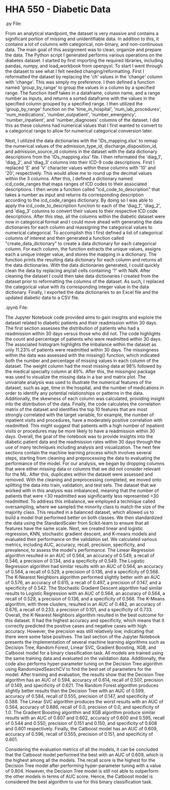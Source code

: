 # HHA 550 - Diabetic Data 

.py File: 

From an analytical standpoint, the dataset is very massive and contains a significant portion of missing and unidentifiable data. In addition to this, it contains a lot of columns with categorical, non-binary, and non-continuous data. The main goal of this assignment was to clean, organize and prepare the data. 
The Python script I generated performs various operations on the diabetes dataset. I started by first importing the required libraries, including pandas, numpy, and load_workbook from openpyxl.
To start I went through the dataset to see what I felt needed changing/reformatting. First I reformatted the dataset by replacing the 'ch' values in the 'change' column with 'change'. This was simply my preference. I then defined a function named 'group_by_range' to group the values in a column by a specified range. The function itself takes in a dataframe, column name, and a range number as inputs, and returns a sorted dataframe with the values in the specified column grouped by a specified range. I then utilized the 'group_by_range' function on the 'time_in_hospital', 'num_lab_procedures', 'num_medications', 'number_outpatient', 'number_emergency', 'number_inpatient', and 'number_diagnoses' columns of the dataset. I did this as these columns had numerical values that I first wanted to convert to a categorical range to allow for numerical categorical conversion later. 

Next, I utilized the data dictionaries with the 'IDs_mapping.xlsx' to remap the numerical values of the  admission_type_id, discharge_disposition_id, and admission_source_id columns in the dataset with the data dictionary descriptions from the 'IDs_mapping.xlsx' file. I then reformated the 'diag_1', 'diag_2', and 'diag_3' columns into their ICD-9 code descriptions. First I replaced 'E' and 'V' character values within these columns with '10' and '20', respectively. This would allow me to round up the decimal values within the 3 columns. After this, I defined a dictionary named icd_code_ranges that maps ranges of ICD codes to their associated descriptions. I then wrote a function called "icd_code_to_description" that takes a number as input and returns its corresponding description according to the icd_code_ranges dictionary. By doing so I was able to apply the icd_code_to_description function to each of the 'diag_1', 'diag_2', and 'diag_3' columns to convert their values to their respective ICD code descriptions.
After this step, all the columns within the diabetic dataset were now in categorical format and I could move ahead with generating the data dictionaries for each column and reassigning the categorical values to numerical categorical. To accomplish this I first defined a list of categorical columns of interest and then generated a function called "create_data_dictionary" to create a data dictionary for each categorical column. For each column, the function extracts the unique values, assigns each a unique integer value, and stores the mapping in a dictionary. The function prints the resulting data dictionary for each column and returns all the data dictionaries. With the data dictionaries generated, I could quickly clean the data by replacing any/all cells containing '?' with NaN. After cleaning the dataset I could then take data dictionaries I created from the dataset prior to reformatting the columns of the dataset. As such, I replaced the categorical value with its corresponding integer value in the data dictionary. Finally, I exported the data dictionaries to an Excel file and the updated diabetic data to a CSV file.


.ipynb File:

The Jupyter Notebook code provided aims to gain insights and explore the dataset related to diabetic patients and their readmission within 30 days. The first section assesses the distribution of patients who had a readmission within 30 days versus those who did not. The code highlights the count and percentage of patients who were readmitted within 30 days. The associated histogram highlights the imbalance within the dataset as only 11.23% of patients were readmitted within 30 days. The missingness within the data was assessed with the missing() function, which indicated both the number and percentage of missing values in each column of the dataset. The weight column had the most missing data at 98% followed by the medical specialty column at 49%. After this, the missingno package was used to visualize the missing data in a bar and matrix plot.  The univariate analysis was used to illustrate the numerical features of the dataset, such as age, time in the hospital, and the number of medications in order to identify any potential relationships or patterns in the data. Additionally, the skewness of each column was calculated, providing insight into the distribution of the data. Finally, the code calculates the correlation matrix of the dataset and identifies the top 10 features that are most strongly correlated with the target variable, for example, the number of inpatient visits and procedures, have a moderately positive correlation with readmitted. This might suggest that patients with a high number of inpatient visits or procedures may be more likely to have a readmission within 30 days. Overall, the goal of the notebook was to provide insights into the diabetic patient data and the readmission rates within 30 days through the use of many techniques including analysis and visualization.
The next few sections contain the machine learning process which involves several steps, starting from cleaning and preprocessing the data to evaluating the performance of the model. For our analysis, we began by dropping columns that were either missing data or columns that we did not consider relevant for the ML. After this, duplicates within the dataset were assessed and removed. With the cleaning and preprocessing completed, we moved onto splitting the data into train, validation, and test sets. The dataset that we worked with in this analysis was imbalanced, meaning that the number of patients that were <30 readmitted was significantly less represented >30 readmitted. To address this imbalance, we employed a technique called oversampling, where we sampled the minority class to match the size of the majority class. This resulted in a balanced dataset, which allowed us to build a model that performed better on both classes. We then standardized the data using the StandardScaler from Scikit-learn to ensure that all features have the same scale. Next, we created linear and logistic regression, KNN, stochastic gradient descent, and K-means models and evaluated their performance on the validation set. We calculated various metrics, including AUC, accuracy, recall, precision, specificity, and prevalence, to assess the model's performance.
The Linear Regression algorithm resulted in an AUC of 0.564, an accuracy of 0.549, a recall of 0.546, a precision of 0.134, and a specificity of 0.549. The Logistic Regression algorithm had similar results with an AUC of 0.564, an accuracy of 0.564, a recall of 0.529, a precision of 0.136, and a specificity of 0.568. The K-Nearest Neighbors algorithm performed slightly better with an AUC of 0.576, an accuracy of 0.615, a recall of 0.497, a precision of 0.147, and a specificity of 0.542. The Stochastic Gradient Descent algorithm had similar results to Logistic Regression with an AUC of 0.564, an accuracy of 0.564, a recall of 0.529, a precision of 0.136, and a specificity of 0.568. The K-Means algorithm, with three clusters, resulted in an AUC of 0.482, an accuracy of 0.676, a recall of 0.233, a precision of 0.101, and a specificity of 0.733.
Overall, the K-Nearest Neighbors algorithm resulted in the best outcome for this dataset. It had the highest accuracy and specificity, which means that it correctly predicted the positive cases and negative cases with high accuracy. However, the precision was still relatively low, indicating that there were some false positives.
The last section of the Jupyter Notebook presents the implementation of several machine learning algorithms such as Decision Tree, Random Forest, Linear SVC, Gradient Boosting, XGB, and Catboost model for a binary classification task. All models are trained using the same training data and evaluated on the validation data. Additionally, the code also performs hyper-parameter tuning on the Decision Tree algorithm using RandomizedSearchCV to find the best set of parameters for the model.
After training and evaluation, the results show that the Decision Tree algorithm has an AUC of 0.594, accuracy of 0.614, recall of 0.507, precision of 0.149, and specificity of 0.621. The Random Forest algorithm produces slightly better results than the Decision Tree with an AUC of 0.599, accuracy of 0.584, recall of 0.555, precision of 0.147, and specificity of 0.588. The Linear SVC algorithm produces the worst results with an AUC of 0.564, accuracy of 0.886, recall of 0.0, precision of 0.0, and specificity of 1.0. The Gradient Boosting algorithm and XGB algorithm produce similar results with an AUC of 0.607 and 0.602, accuracy of 0.600 and 0.595, recall of 0.544 and 0.550, precision of 0.151 and 0.150, and specificity of 0.608 and 0.601 respectively. Finally, the Catboost model has an AUC of 0.609, accuracy of 0.596, recall of 0.555, precision of 0.151, and specificity of 0.601.

Considering the evaluation metrics of all the models, it can be concluded that the Catboost model performed the best with an AUC of 0.609, which is the highest among all the models. The recall score is the highest for the Decision Tree model after performing hyper-parameter tuning with a value of 0.804. However, the Decision Tree model is still not able to outperform the other models in terms of AUC score. Hence, the Catboost model is considered the best algorithm to use for this binary classification task.




